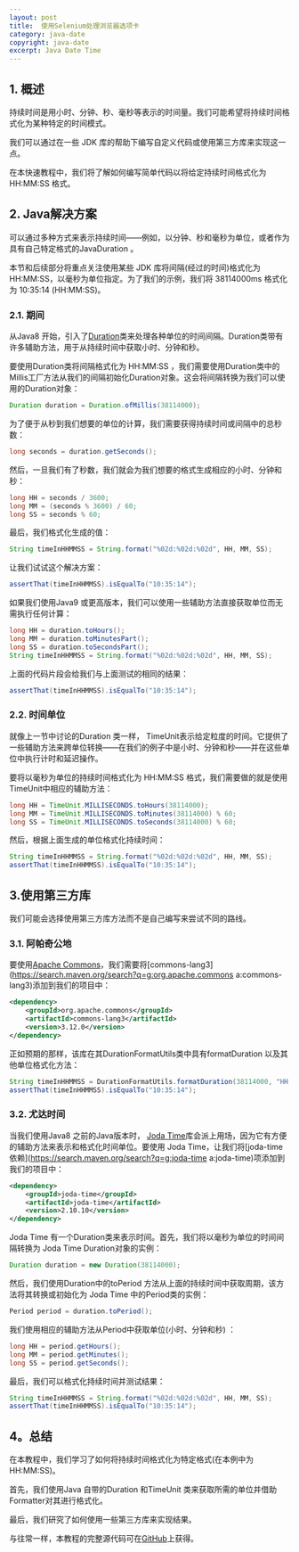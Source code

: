 ```yaml
---
layout: post
title:  使用Selenium处理浏览器选项卡
category: java-date
copyright: java-date
excerpt: Java Date Time
---
```


## 1. 概述

持续时间是用小时、分钟、秒、毫秒等表示的时间量。我们可能希望将持续时间格式化为某种特定的时间模式。

我们可以通过在一些 JDK 库的帮助下编写自定义代码或使用第三方库来实现这一点。

在本快速教程中，我们将了解如何编写简单代码以将给定持续时间格式化为 HH:MM:SS 格式。

## 2. Java解决方案

可以通过多种方式来表示持续时间——例如，以分钟、秒和毫秒为单位，或者作为具有自己特定格式的JavaDuration 。

本节和后续部分将重点关注使用某些 JDK 库将间隔(经过的时间)格式化为 HH:MM:SS，以毫秒为单位指定。为了我们的示例，我们将 38114000ms 格式化为 10:35:14 (HH:MM:SS)。

### 2.1. 期间

从Java8 开始，引入了[Duration](https://www.baeldung.com/java-period-duration)类来处理各种单位的时间间隔。Duration类带有许多辅助方法，用于从持续时间中获取小时、分钟和秒。

要使用Duration类将间隔格式化为 HH:MM:SS ，我们需要使用Duration类中的Millis工厂方法从我们的间隔初始化Duration对象。这会将间隔转换为我们可以使用的Duration对象：

```java
Duration duration = Duration.ofMillis(38114000);
```

为了便于从秒到我们想要的单位的计算，我们需要获得持续时间或间隔中的总秒数：

```java
long seconds = duration.getSeconds();
```

然后，一旦我们有了秒数，我们就会为我们想要的格式生成相应的小时、分钟和秒：

```java
long HH = seconds / 3600;
long MM = (seconds % 3600) / 60;
long SS = seconds % 60;
```

最后，我们格式化生成的值：

```java
String timeInHHMMSS = String.format("%02d:%02d:%02d", HH, MM, SS);
```

让我们试试这个解决方案：

```java
assertThat(timeInHHMMSS).isEqualTo("10:35:14");
```

如果我们使用Java9 或更高版本，我们可以使用一些辅助方法直接获取单位而无需执行任何计算：

```java
long HH = duration.toHours();
long MM = duration.toMinutesPart();
long SS = duration.toSecondsPart();
String timeInHHMMSS = String.format("%02d:%02d:%02d", HH, MM, SS);

```

上面的代码片段会给我们与上面测试的相同的结果：

```java
assertThat(timeInHHMMSS).isEqualTo("10:35:14");
```

### 2.2. 时间单位

就像上一节中讨论的Duration 类一样， TimeUnit表示给定粒度的时间。它提供了一些辅助方法来跨单位转换——在我们的例子中是小时、分钟和秒——并在这些单位中执行计时和延迟操作。

要将以毫秒为单位的持续时间格式化为 HH:MM:SS 格式，我们需要做的就是使用TimeUnit中相应的辅助方法：

```java
long HH = TimeUnit.MILLISECONDS.toHours(38114000);
long MM = TimeUnit.MILLISECONDS.toMinutes(38114000) % 60;
long SS = TimeUnit.MILLISECONDS.toSeconds(38114000) % 60;
```

然后，根据上面生成的单位格式化持续时间：

```java
String timeInHHMMSS = String.format("%02d:%02d:%02d", HH, MM, SS);
assertThat(timeInHHMMSS).isEqualTo("10:35:14");
```

## 3.使用第三方库

我们可能会选择使用第三方库方法而不是自己编写来尝试不同的路线。

### 3.1. 阿帕奇公地

要使用[Apache Commons](https://www.baeldung.com/java-commons-lang-3)，我们需要将[commons-lang3](https://search.maven.org/search?q=g:org.apache.commons a:commons-lang3)添加到我们的项目中：

```xml
<dependency>
    <groupId>org.apache.commons</groupId>
    <artifactId>commons-lang3</artifactId>
    <version>3.12.0</version>
</dependency>
```

正如预期的那样，该库在其DurationFormatUtils类中具有formatDuration 以及其他单位格式化方法：

```java
String timeInHHMMSS = DurationFormatUtils.formatDuration(38114000, "HH:MM:SS", true);
assertThat(timeInHHMMSS).isEqualTo("10:35:14");
```

### 3.2. 尤达时间

当我们使用Java8 之前的Java版本时， [Joda Time](https://www.baeldung.com/joda-time)库会派上用场，因为它有方便的辅助方法来表示和格式化时间单位。要使用 Joda Time，让我们将[joda-time 依赖](https://search.maven.org/search?q=g:joda-time a:joda-time)项添加到我们的项目中：

```xml
<dependency>
    <groupId>joda-time</groupId>
    <artifactId>joda-time</artifactId>
    <version>2.10.10</version>
</dependency>
```

Joda Time 有一个Duration类来表示时间。首先，我们将以毫秒为单位的时间间隔转换为 Joda Time Duration对象的实例：

```java
Duration duration = new Duration(38114000);
```

然后，我们使用Duration中的toPeriod 方法从上面的持续时间中获取周期，该方法将其转换或初始化为 Joda Time 中的Period类的实例：

```java
Period period = duration.toPeriod();
```

我们使用相应的辅助方法从Period中获取单位(小时、分钟和秒) ：

```java
long HH = period.getHours();
long MM = period.getMinutes();
long SS = period.getSeconds();
```

最后，我们可以格式化持续时间并测试结果：

```java
String timeInHHMMSS = String.format("%02d:%02d:%02d", HH, MM, SS);
assertThat(timeInHHMMSS).isEqualTo("10:35:14");
```

## 4。总结

在本教程中，我们学习了如何将持续时间格式化为特定格式(在本例中为 HH:MM:SS)。

首先，我们使用Java 自带的Duration 和TimeUnit 类来获取所需的单位并借助Formatter对其进行格式化。

最后，我们研究了如何使用一些第三方库来实现结果。

与往常一样，本教程的完整源代码可在[GitHub](https://github.com/tu-yucheng/taketoday-tutorial4j/tree/master/java-core-modules/java-date-operations-1)上获得。